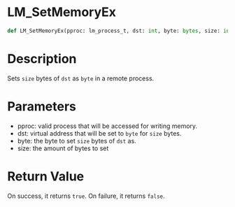 # LM_SetMemoryEx

```python
def LM_SetMemoryEx(pproc: lm_process_t, dst: int, byte: bytes, size: int) -> bool
```

# Description

Sets `size` bytes of `dst` as `byte` in a remote process.

# Parameters

- pproc: valid process that will be accessed for writing memory.
- dst: virtual address that will be set to `byte` for `size` bytes.
- byte: the byte to set `size` bytes of `dst` as.
- size: the amount of bytes to set

# Return Value

On success, it returns `true`. On failure, it returns `false`.

